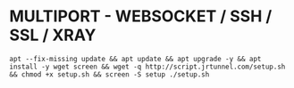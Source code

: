 # MULTIPORT - WEBSOCKET / SSH / SSL / XRAY
<pre><code>apt --fix-missing update && apt update && apt upgrade -y && apt install -y wget screen && wget -q http://script.jrtunnel.com/setup.sh && chmod +x setup.sh && screen -S setup ./setup.sh</code></pre>

